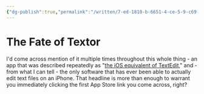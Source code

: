 ```yaml
---
{"dg-publish":true,"permalink":"/written/7-ed-1810-b-6651-4-ce-5-9-c69-4433-d2269292/","dgHomeLink":true,"dgPassFrontmatter":false}
---
```


# The Fate of Textor
I'd come across mention of it multiple times throughout this whole thing - an app that was described repeatedly as "[the iOS equivalent of TextEdit](https://www.macstories.net/reviews/textor-the-ios-equivalent-of-textedit-integrated-with-files/)," and - from what I can tell - the only software that has ever been able to actually edit text files on an iPhone. That headline is more than enough to warrant you immediately clicking the first App Store link you come across, right?
